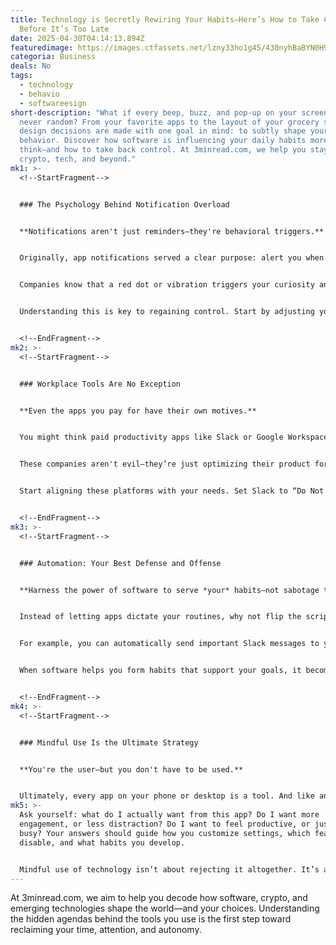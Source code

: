 ```yaml
---
title: Technology is Secretly Rewiring Your Habits—Here’s How to Take Control
  Before It’s Too Late
date: 2025-04-30T04:14:13.894Z
featuredimage: https://images.ctfassets.net/lzny33ho1g45/430nyhBaBYN0H9FfOdRYMi/d1e3137454fd185d211f8503534aa9e6/software-is-changing-our-habits-00-hero.png?w=1520&fm=avif&q=31&fit=thumb&h=760
categoria: Business
deals: No
tags:
  - technology
  - behavio
  - softwareesign
short-description: "What if every beep, buzz, and pop-up on your screen was
  never random? From your favorite apps to the layout of your grocery store,
  design decisions are made with one goal in mind: to subtly shape your
  behavior. Discover how software is influencing your daily habits more than you
  think—and how to take back control. At 3minread.com, we help you stay sharp on
  crypto, tech, and beyond."
mk1: >-
  <!--StartFragment-->


  ### The Psychology Behind Notification Overload


  **Notifications aren't just reminders—they're behavioral triggers.**


  Originally, app notifications served a clear purpose: alert you when something important happened. But over time, companies began weaponizing these alerts. Why? Because every buzz increases the chance you’ll re-engage with the app. It’s a form of digital conditioning, a technique inspired by behavioral psychology that trains you to check in, even when there's nothing meaningful waiting for you.


  Companies know that a red dot or vibration triggers your curiosity and FOMO (fear of missing out). This same principle applies in physical retail environments—like the disorienting design of a shopping mall that nudges you into detours. Recognizing this, apps have adopted similar tactics in the digital realm. They bombard you with stimuli, drawing your attention away from what *you* want to do and toward what *they* want you to do.


  Understanding this is key to regaining control. Start by adjusting your app settings to reduce unnecessary interruptions. Turn off all but essential notifications. Reclaim your attention before it’s rerouted toward someone else’s profit model.


  <!--EndFragment-->
mk2: >-
  <!--StartFragment-->


  ### Workplace Tools Are No Exception


  **Even the apps you pay for have their own motives.**


  You might think paid productivity apps like Slack or Google Workspace are different from free social media. But while their goals might differ, the core principle remains: influence user behavior to suit company objectives. Slack wants you to respond instantly, so it throws a red dot at you every time there's a new message. Google tweaks Calendar and Gmail layouts to nudge you toward using Meet instead of Zoom.


  These companies aren't evil—they’re just optimizing their product for engagement, retention, and market dominance. But their goals aren’t necessarily *your* goals. Maybe you don’t want to be hyper-available on Slack. Maybe Meet isn’t your preferred video tool.


  Start aligning these platforms with your needs. Set Slack to “Do Not Disturb” during deep work hours. Uninstall apps from your phone if they drain your focus. Use browser extensions to override default app behaviors. These small changes can make a massive difference in how effectively you use your time.


  <!--EndFragment-->
mk3: >-
  <!--StartFragment-->


  ### Automation: Your Best Defense and Offense


  **Harness the power of software to serve *your* habits—not sabotage them.**


  Instead of letting apps dictate your routines, why not flip the script and make them work for you? Automation is one of the best tools available for this. Platforms like Zapier, IFTTT, and built-in features within Google and Slack allow you to build workflows that save time and prevent distraction.


  For example, you can automatically send important Slack messages to your to-do app, or set reminders from emails without manually transferring information. Rather than checking your calendar, email, and notes a dozen times, set up a dashboard that shows it all at once. These simple automations eliminate decision fatigue and free up your mental bandwidth for real work—or even joy.


  When software helps you form habits that support your goals, it becomes a powerful ally. Use that to your advantage. Build digital systems that reflect your values, and you’ll find your relationship with tech becoming more intentional and far less draining.


  <!--EndFragment-->
mk4: >-
  <!--StartFragment-->


  ### Mindful Use Is the Ultimate Strategy


  **You're the user—but you don't have to be used.**


  Ultimately, every app on your phone or desktop is a tool. And like any tool, how you use it determines its value. There’s nothing inherently wrong with Facebook pushing content or Slack buzzing for your attention. But if you’re not careful, their priorities can override your own. The key is intention.
mk5: >-
  Ask yourself: what do I actually want from this app? Do I want more
  engagement, or less distraction? Do I want to feel productive, or just stay
  busy? Your answers should guide how you customize settings, which features you
  disable, and what habits you develop.


  Mindful use of technology isn’t about rejecting it altogether. It’s about setting your own agenda before someone else sets it for you. Use the tools that serve your goals and don’t be afraid to mute, block, or delete the ones that don’t.
---
```

At 3minread.com, we aim to help you decode how software, crypto, and emerging technologies shape the world—and your choices. Understanding the hidden agendas behind the tools you use is the first step toward reclaiming your time, attention, and autonomy.

<!--EndFragment-->